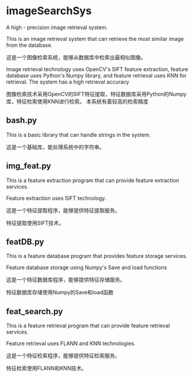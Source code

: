 # imageSearchSys
A high - precision image retrieval system.

This is an image retrieval system that can retrieve the most similar image from the database.

这是一个图像检索系统，能够从数据库中检索出最相似图像。

Image retrieval technology uses OpenCV's SIFT feature extraction, feature database uses Python's Numpy library, and feature retrieval uses KNN for retrieval.
The system has a high retrieval accuracy

图像检索技术采用OpenCV的SIFT特征提取，特征数据库采用Python的Numpy库，特征检索使用KNN进行检索。
本系统有着较高的检索精度

## bash.py
This is a basic library that can handle strings in the system.

这是一个基础库，能处理系统中的字符串。

## img_feat.py
This is a feature extraction program that can provide feature extraction services.

Feature extraction uses SIFT technology.

这是一个特征提取程序，能够提供特征提取服务。

特征提取使用SIFT技术。

## featDB.py
This is a feature database program that provides feature storage services.

Feature database storage using Numpy's Save and load functions

这是一个特征数据库程序，能够提供特征存储服务。

特征数据库存储使用Numpy的Save和load函数

## feat_search.py
This is a feature retrieval program that can provide feature retrieval services.

Feature retrieval uses FLANN and KNN technologies.

这是一个特征检索程序，能够提供特征检索服务。

特征检索使用FLANN和KNN技术。

